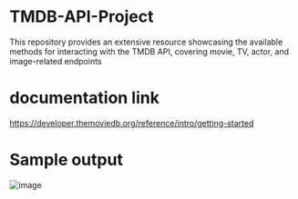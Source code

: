# TMDB-API-Project
This repository provides an extensive resource showcasing the available methods for interacting with the TMDB API, covering movie, TV, actor, and image-related endpoints

# documentation link
https://developer.themoviedb.org/reference/intro/getting-started

# Sample output
![image](https://github.com/Amit-Git-project/TMDB-API-Project/assets/113319871/a30a3167-4581-476a-a1f7-2ea38b80bde8)

